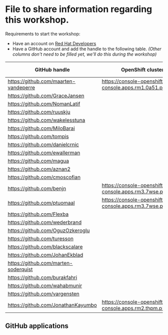 # File to share information regarding this workshop.

Requirements to start the workshop:

* Have an account on [Red Hat Developers](https://developers.redhat.com)
* Have a GitHub account and add the handle to the following table.
  _(Other columns don't need to be filled yet, we'll do this during the workshop)_

| GitHub handle                         | OpenShift cluster basedomain | GitHub App |
|---------------------------------------|------------------------------|------------|
| https://github.com/maarten-vandeperre |   https://console-openshift-console.apps.rm1.0a51.p1.openshiftapps.com/                           | app-0      |
| https://github.com/GraceJansen        |                              | app-0      |
| https://github.com/NomanLatif         |                              | app-0      |
| https://github.com/ruuskju            |                              | app-0      |
| https://github.com/wakelesstuna       |                              | app-0      |
| https://github.com/MiloBarai          |                              | app-0      |
| https://github.com/tompis             |                              | app-0      |
| https://github.com/danielcrnic        |                              | app-0      |
| https://github.com/ewallerman         |                              | app-0      |
| https://github.com/magua              |                              | app-1      |
| https://github.com/aznan2             |                              | app-1      |
| https://github.com/cmoscofian         |                              | app-1      |
| https://github.com/benjn              | https://console-openshift-console.apps.rm3.7wse.p1.openshiftapps.com/                             | app-1      |
| https://github.com/ptuomaal           | https://console-openshift-console.apps.rm3.7wse.p1.openshiftapps.com/                             | app-1      |
| https://github.com/Flexba             |                              | app-1      |
| https://github.com/wederbrand         |                              | app-1      |
| https://github.com/OguzOzkeroglu      |                              | app-1      |
| https://github.com/turesson           |                              | app-1      |
| https://github.com/blackscalare       |                              | app-1      |
| https://github.com/JohanEkblad        |                              | app-1      |
| https://github.com/marten-soderquist  |                              | app-1      |
| https://github.com/burakfahri         |                              | app-1      |
| https://github.com/wahabmunir         |                              | app-1      |
| https://github.com/vargensten         |                              | app-1      |
| https://github.com/JonathanKayumbo    | https://console-openshift-console.apps.rm2.thpm.p1.openshiftapps.com/                              | app-1      |


## GitHub applications
